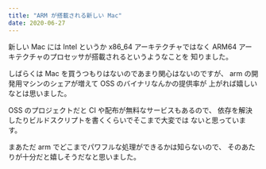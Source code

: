 ```yaml
---
title: "ARM が搭載される新しい Mac"
date: 2020-06-27
---
```


新しい Mac には Intel というか x86_64 アーキテクチャではなく
ARM64 アーキテクチャのプロセッサが搭載されるというようなことを
知りました。

しばらくは Mac を買うつもりはないのであまり関心はないのですが、
arm の開発用マシンのシェアが増えて OSS のバイナリなんかの提供率が
上がれば嬉しいなとは思いました。

OSS のプロジェクトだと CI や配布が無料なサービスもあるので、
依存を解決したりビルドスクリプトを書くくらいでそこまで大変では
ないと思っています。

まあただ arm でどこまでパワフルな処理ができるかは知らないので、
そのあたりが十分だと嬉しそうだなと思いました。

